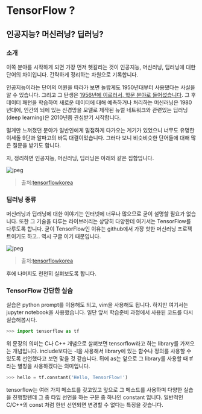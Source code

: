 # TensorFlow ?
## 인공지능? 머신러닝? 딥러닝? 

### 소개
이쪽 분야를 시작하게 되면 가장 먼저 헷갈리는 것이 인공지능, 머신러닝, 딥러닝에 대한 단어의 차이입니다. 간략하게 정리하는 차원으로 기록합니다.

인공지능이라는 단어의 어원을 따라가 보면 놀랍게도 1950년대부터 사용됐다는 사실을 알 수 있습니다. 그리고 그 탄생은 [1956년에 이르러서, 학문 분야로 들어섰습니다](https://ko.wikipedia.org/wiki/%EC%9D%B8%EA%B3%B5%EC%A7%80%EB%8A%A5#.EC.9D.B8.EA.B3.B5.EC.A7.80.EB.8A.A5.EC.9D.98_.ED.83.84.EC.83.9D.281952-1956.29). 그 후 데이터 패턴을 학습하여 새로운 데이터에 대해 예측하거나 처리하는 머신러닝은 1980년대에, 인간의 뇌에 있는 신경망을 모델로 제작된 뉴럴 네트워크와 관련있는 딥러닝(deep learning)은 2010년쯤 관심받기 시작합니다. 

멀게만 느껴졌던 분야가 일반인에게 밀접하게 다가오는 계기가 있었으니 너무도 유명한 이세돌 9단과 알파고의 바둑 대결이었습니다. 그러다 보니 비슷비슷한 단어들에 대해 많은 질문을 받기도 합니다. 

자, 정리하면 인공지능, 머신러닝, 딥러닝은 아래와 같은 집합입니다.

![jpeg](https://tensorflowkorea.files.wordpress.com/2016/08/ai-ml-dl.jpg?w=359&h=305)
> 출처:[tensorflowkorea](https://tensorflowkorea.wordpress.com/%ED%95%B4%EC%BB%A4%EC%97%90%EA%B2%8C-%EC%A0%84%ED%95%B4%EB%93%A4%EC%9D%80-%EB%A8%B8%EC%8B%A0%EB%9F%AC%EB%8B%9D-1/)

### 딥러닝 종류 
머신러닝과 딥러닝에 대한 이야기는 인터넷에 너무나 많으므로 굳이 설명할 필요가 없습니다. 또한 그 기술을 다루는 라이브러리는 상당히 다양한데 여기서는 TensorFlow를 다루도록 합니다. 굳이 TensorFlow인 이유는 github에서 가장 핫한 머신러닝 프로젝트이기도 하고.. 역시 구글 이기 때문입니다. 

![jpeg](https://tensorflowkorea.files.wordpress.com/2016/05/comparison_of_deep_learning_package.png)
> 출처:[tensorflowkorea](https://tensorflowkorea.wordpress.com/2016/05/21/%EB%94%A5%EB%9F%AC%EB%8B%9D-%ED%8C%A8%ED%82%A4%EC%A7%80-%EB%B9%84%EA%B5%90/)

후에 나머지도 천천히 실펴보도록 합니다. 

### TensorFlow 간단한 실습
실습은 python prompt를 이용해도 되고, vim을 사용해도 됩니다. 하지만 여기서는 jupyter notebook을 사용했습니다. 일단 앞서 학습준비 과정에서 사용된 코드를 다시 실습해봅시다.

```python
>>> import tensorflow as tf
```
위 문장의 의미는 C나 C++ 개념으로 살펴보면 tensorflow라고 하는 library를 가져오는 개념입니다. include보다는 -l을 사용해서 library에 있는 함수나 정의를 사용할 수 있도록 선언했다고 보면 맞을 것 같습니다. 뒤에 as는 앞으로 그 library를 사용할 때 tf라는 별칭을 사용하겠다는 의미입니다.

```python
>>> hello = tf.constant('Hello, TensorFlow!')
```
tensorflow는 여러 가지 메소드를 갖고있고 앞으로 그 메소드를 사용하며 다양한 실습을 진행할텐데 그 중 타입 선언을 하는 구문 중 하나인 constant 입니다. 일반적인 C/C++의 const 처럼 한번 선언되면 변경할 수 없다는 특징을 갖습니다.
